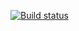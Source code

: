 [![Build status](https://ci.appveyor.com/api/projects/status/tbe5gjcdfib6ahck/branch/main?svg=true)](https://ci.appveyor.com/project/AleksandrKudyakov/ahj-forms/branch/main)